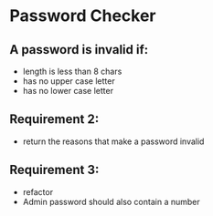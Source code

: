 # Password Checker

## A password is invalid if:

-   length is less than 8 chars
-   has no upper case letter
-   has no lower case letter

## Requirement 2:

-   return the reasons that make a password invalid

## Requirement 3:

-   refactor
-   Admin password should also contain a number
